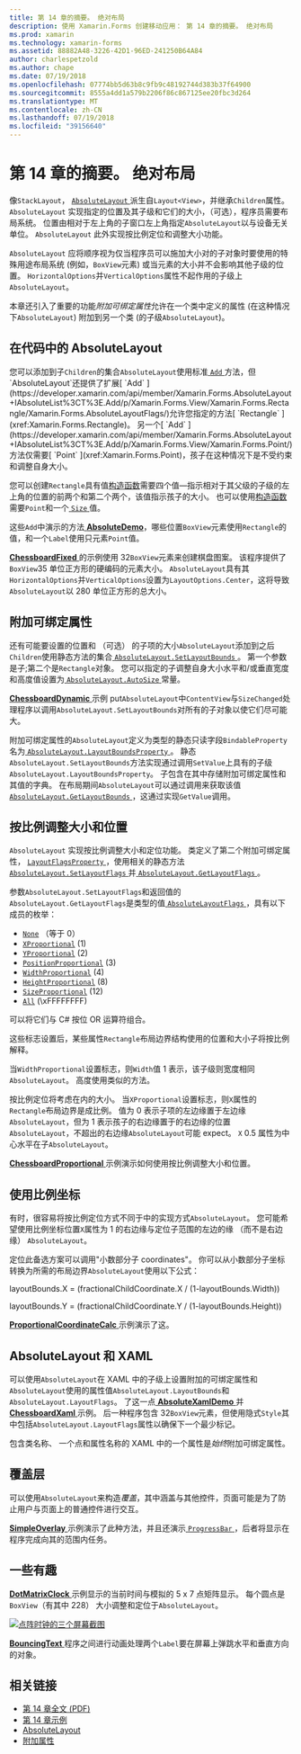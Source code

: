```yaml
---
title: 第 14 章的摘要。 绝对布局
description: 使用 Xamarin.Forms 创建移动应用： 第 14 章的摘要。 绝对布局
ms.prod: xamarin
ms.technology: xamarin-forms
ms.assetid: 88882A48-3226-42D1-96ED-241250B64A84
author: charlespetzold
ms.author: chape
ms.date: 07/19/2018
ms.openlocfilehash: 07774bb5d63b8c9fb9c48192744d383b37f64900
ms.sourcegitcommit: 8555a4dd1a579b2206f86c867125ee20fbc3d264
ms.translationtype: MT
ms.contentlocale: zh-CN
ms.lasthandoff: 07/19/2018
ms.locfileid: "39156640"
---
```

# <a name="summary-of-chapter-14-absolute-layout"></a>第 14 章的摘要。 绝对布局

像`StackLayout`， [ `AbsoluteLayout` ](xref:Xamarin.Forms.AbsoluteLayout)派生自`Layout<View>`，并继承`Children`属性。 `AbsoluteLayout` 实现指定的位置及其子级和它们的大小，（可选），程序员需要布局系统。 位置由相对于左上角的子窗口左上角指定`AbsoluteLayout`以与设备无关单位。 `AbsoluteLayout` 此外实现按比例定位和调整大小功能。

`AbsoluteLayout` 应将顺序视为仅当程序员可以施加大小对的子对象时要使用的特殊用途布局系统 (例如，`BoxView`元素) 或当元素的大小并不会影响其他子级的位置。 `HorizontalOptions`并`VerticalOptions`属性不起作用的子级上`AbsoluteLayout`。

本章还引入了重要的功能*附加可绑定属性*允许在一个类中定义的属性 (在这种情况下`AbsoluteLayout`) 附加到另一个类 (的子级`AbsoluteLayout`)。

## <a name="absolutelayout-in-code"></a>在代码中的 AbsoluteLayout

您可以添加到子`Children`的集合`AbsoluteLayout`使用标准[ `Add` ](xref:System.Collections.Generic.ICollection`1.Add*)方法，但`AbsoluteLayout`还提供了扩展[ `Add` ](https://developer.xamarin.com/api/member/Xamarin.Forms.AbsoluteLayout+IAbsoluteList%3CT%3E.Add/p/Xamarin.Forms.View/Xamarin.Forms.Rectangle/Xamarin.Forms.AbsoluteLayoutFlags/)允许您指定的方法[ `Rectangle` ](xref:Xamarin.Forms.Rectangle)。 另一个[ `Add` ](https://developer.xamarin.com/api/member/Xamarin.Forms.AbsoluteLayout+IAbsoluteList%3CT%3E.Add/p/Xamarin.Forms.View/Xamarin.Forms.Point/)方法仅需要[ `Point` ](xref:Xamarin.Forms.Point)，孩子在这种情况下是不受约束和调整自身大小。

您可以创建`Rectangle`具有值[构造函数](xref:Xamarin.Forms.Rectangle.%23ctor(System.Double,System.Double,System.Double,System.Double))需要四个值&mdash;指示相对于其父级的子级的左上角的位置的前两个和第二个两个，该值指示孩子的大小。 也可以使用[构造函数](xref:Xamarin.Forms.Rectangle.%23ctor(Xamarin.Forms.Point,Xamarin.Forms.Size))需要`Point`和一个[ `Size` ](xref:Xamarin.Forms.Size)值。

这些`Add`中演示的方法[ **AbsoluteDemo**](https://github.com/xamarin/xamarin-forms-book-samples/tree/master/Chapter14/AbsoluteDemo)，哪些位置`BoxView`元素使用`Rectangle`的值，和一个`Label`使用只元素`Point`值。

[ **ChessboardFixed** ](https://github.com/xamarin/xamarin-forms-book-samples/tree/master/Chapter14/ChessboardFixed)的示例使用 32`BoxView`元素来创建棋盘图案。 该程序提供了`BoxView`35 单位正方形的硬编码的元素大小。 `AbsoluteLayout`具有其`HorizontalOptions`并`VerticalOptions`设置为`LayoutOptions.Center`，这将导致`AbsoluteLayout`以 280 单位正方形的总大小。

## <a name="attached-bindable-properties"></a>附加可绑定属性

还有可能要设置的位置和 （可选） 的子项的大小`AbsoluteLayout`添加到之后`Children`使用静态方法的集合[ `AbsoluteLayout.SetLayoutBounds` ](xref:Xamarin.Forms.AbsoluteLayout.SetLayoutBounds(Xamarin.Forms.BindableObject,Xamarin.Forms.Rectangle))。 第一个参数是子;第二个是`Rectangle`对象。 您可以指定的子调整自身大小水平和/或垂直宽度和高度值设置为[ `AbsoluteLayout.AutoSize` ](xref:Xamarin.Forms.AbsoluteLayout.AutoSize)常量。

[ **ChessboardDynamic** ](https://github.com/xamarin/xamarin-forms-book-samples/tree/master/Chapter14/ChessboardDynamic)示例 put`AbsoluteLayout`中`ContentView`与`SizeChanged`处理程序以调用`AbsoluteLayout.SetLayoutBounds`对所有的子对象以使它们尽可能大。  

附加可绑定属性的`AbsoluteLayout`定义为类型的静态只读字段`BindableProperty`名为[ `AbsoluteLayout.LayoutBoundsProperty` ](xref:Xamarin.Forms.AbsoluteLayout.LayoutBoundsProperty)。 静态`AbsoluteLayout.SetLayoutBounds`方法实现通过调用`SetValue`上具有的子级`AbsoluteLayout.LayoutBoundsProperty`。 子包含在其中存储附加可绑定属性和其值的字典。 在布局期间`AbsoluteLayout`可以通过调用来获取该值[ `AbsoluteLayout.GetLayoutBounds` ](xref:Xamarin.Forms.AbsoluteLayout.GetLayoutBounds(Xamarin.Forms.BindableObject))，这通过实现`GetValue`调用。

## <a name="proportional-sizing-and-positioning"></a>按比例调整大小和位置

`AbsoluteLayout` 实现按比例调整大小和定位功能。 类定义了第二个附加可绑定属性， [ `LayoutFlagsProperty` ](xref:Xamarin.Forms.AbsoluteLayout.LayoutFlagsProperty)，使用相关的静态方法[ `AbsoluteLayout.SetLayoutFlags` ](xref:Xamarin.Forms.AbsoluteLayout.SetLayoutFlags(Xamarin.Forms.BindableObject,Xamarin.Forms.AbsoluteLayoutFlags))并[ `AbsoluteLayout.GetLayoutFlags` ](xref:Xamarin.Forms.AbsoluteLayout.GetLayoutFlags(Xamarin.Forms.BindableObject))。

参数`AbsoluteLayout.SetLayoutFlags`和返回值的`AbsoluteLayout.GetLayoutFlags`是类型的值[ `AbsoluteLayoutFlags` ](xref:Xamarin.Forms.AbsoluteLayoutFlags)，具有以下成员的枚举：

- [`None`](xref:Xamarin.Forms.AbsoluteLayoutFlags.None) （等于 0）
- [`XProportional`](xref:Xamarin.Forms.AbsoluteLayoutFlags.XProportional) (1)
- [`YProportional`](xref:Xamarin.Forms.AbsoluteLayoutFlags.YProportional) (2)
- [`PositionProportional`](xref:Xamarin.Forms.AbsoluteLayoutFlags.PositionProportional) (3)
- [`WidthProportional`](xref:Xamarin.Forms.AbsoluteLayoutFlags.WidthProportional) (4)
- [`HeightProportional`](xref:Xamarin.Forms.AbsoluteLayoutFlags.HeightProportional) (8)
- [`SizeProportional`](xref:Xamarin.Forms.AbsoluteLayoutFlags.SizeProportional) (12)
- [`All`](xref:Xamarin.Forms.AbsoluteLayoutFlags.All) (\xFFFFFFFF)

可以将它们与 C# 按位 OR 运算符组合。

这些标志设置后，某些属性`Rectangle`布局边界结构使用的位置和大小子将按比例解释。

当`WidthProportional`设置标志，则`Width`值 1 表示，该子级则宽度相同`AbsoluteLayout`。 高度使用类似的方法。

按比例定位将考虑在内的大小。 当`XProportional`设置标志，则`X`属性的`Rectangle`布局边界是成比例。 值为 0 表示子项的左边缘置于左边缘`AbsoluteLayout`，但为 1 表示孩子的右边缘置于的右边缘的位置`AbsoluteLayout`，不超出的右边缘`AbsoluteLayout`可能 expect。 `X` 0.5 属性为中心水平在子`AbsoluteLayout`。

[ **ChessboardProportional** ](https://github.com/xamarin/xamarin-forms-book-samples/tree/master/Chapter14/ChessboardProportional)示例演示如何使用按比例调整大小和位置。

## <a name="working-with-proportional-coordinates"></a>使用比例坐标

有时，很容易将按比例定位方式不同于中的实现方式`AbsoluteLayout`。 您可能希望使用比例坐标位置`X`属性为 1 的右边缘与定位子范围的左边的缘 （而不是右边缘） `AbsoluteLayout`。

定位此备选方案可以调用"小数部分子 coordinates"。 你可以从小数部分子坐标转换为所需的布局边界`AbsoluteLayout`使用以下公式：

layoutBounds.X = (fractionalChildCoordinate.X / (1-layoutBounds.Width))

layoutBounds.Y = (fractionalChildCoordinate.Y / (1-layoutBounds.Height))

[ **ProportionalCoordinateCalc** ](https://github.com/xamarin/xamarin-forms-book-samples/tree/master/Chapter14/PropCoordCalc)示例演示了这。

## <a name="absolutelayout-and-xaml"></a>AbsoluteLayout 和 XAML

可以使用`AbsoluteLayout`在 XAML 中的子级上设置附加的可绑定属性和`AbsoluteLayout`使用的属性值`AbsoluteLayout.LayoutBounds`和`AbsoluteLayout.LayoutFlags`。 了这一点[ **AbsoluteXamlDemo** ](https://github.com/xamarin/xamarin-forms-book-samples/tree/master/Chapter14/AbsoluteXamlDemo)并[ **ChessboardXaml** ](https://github.com/xamarin/xamarin-forms-book-samples/tree/master/Chapter14/ChessboardXaml)示例。 后一种程序包含 32`BoxView`元素，但使用隐式`Style`其中包括`AbsoluteLayout.LayoutFlags`属性以确保下一个最少标记。

包含类名称、 一个点和属性名称的 XAML 中的一个属性是*始终*附加可绑定属性。

## <a name="overlays"></a>覆盖层

可以使用`AbsoluteLayout`来构造*覆盖*，其中涵盖与其他控件，页面可能是为了防止用户与页面上的普通控件进行交互。

[ **SimpleOverlay** ](https://github.com/xamarin/xamarin-forms-book-samples/tree/master/Chapter14/SimpleOverlay)示例演示了此种方法，并且还演示[ `ProgressBar` ](xref:Xamarin.Forms.ProgressBar)，后者将显示在程序完成向其的范围内任务。

## <a name="some-fun"></a>一些有趣

[ **DotMatrixClock** ](https://github.com/xamarin/xamarin-forms-book-samples/tree/master/Chapter14/DotMatrixClock)示例显示的当前时间与模拟的 5 x 7 点矩阵显示。 每个圆点是`BoxView`（有其中 228） 大小调整和定位于`AbsoluteLayout`。

[![点阵时钟的三个屏幕截图](images/ch14fg08-small.png "点阵时钟")](images/ch14fg08-large.png#lightbox "点阵时钟")

[ **BouncingText** ](https://github.com/xamarin/xamarin-forms-book-samples/tree/master/Chapter14/BouncingText)程序之间进行动画处理两个`Label`要在屏幕上弹跳水平和垂直方向的对象。



## <a name="related-links"></a>相关链接

- [第 14 章全文 (PDF)](https://download.xamarin.com/developer/xamarin-forms-book/XamarinFormsBook-Ch14-Apr2016.pdf)
- [第 14 章示例](https://github.com/xamarin/xamarin-forms-book-samples/tree/master/Chapter14)
- [AbsoluteLayout](~/xamarin-forms/user-interface/layouts/absolute-layout.md)
- [附加属性](~/xamarin-forms/xaml/attached-properties.md)
